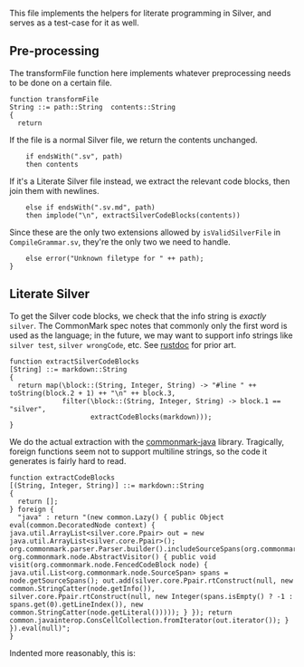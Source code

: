 This file implements the helpers for literate programming in Silver, and serves as a test-case for it as well.

## Pre-processing

The transformFile function here implements whatever preprocessing needs to be done on a certain file.

```silver
function transformFile
String ::= path::String  contents::String
{
  return
```

If the file is a normal Silver file, we return the contents unchanged.

```silver
    if endsWith(".sv", path)
    then contents
```

If it's a Literate Silver file instead, we extract the relevant code blocks, then join them with newlines.

```silver
    else if endsWith(".sv.md", path)
    then implode("\n", extractSilverCodeBlocks(contents))
```

Since these are the only two extensions allowed by `isValidSilverFile` in `CompileGrammar.sv`, they're the only two we need to handle.

```silver
    else error("Unknown filetype for " ++ path);
}
```

## Literate Silver

To get the Silver code blocks, we check that the info string is *exactly* `silver`.
The CommonMark spec notes that commonly only the first word is used as the language; in the future, we may want to support info strings like `silver test`, `silver wrongCode`, etc.
See [rustdoc](https://doc.rust-lang.org/rustdoc/documentation-tests.html#attributes) for prior art.

```silver
function extractSilverCodeBlocks
[String] ::= markdown::String
{
  return map(\block::(String, Integer, String) -> "#line " ++ toString(block.2 + 1) ++ "\n" ++ block.3,
             filter(\block::(String, Integer, String) -> block.1 == "silver",
                    extractCodeBlocks(markdown)));
}
```

We do the actual extraction with the [commonmark-java](https://github.com/commonmark/commonmark-java) library.
Tragically, foreign functions seem not to support multiline strings, so the code it generates is fairly hard to read.

```silver
function extractCodeBlocks
[(String, Integer, String)] ::= markdown::String
{
  return [];
} foreign {
  "java" : return "(new common.Lazy() { public Object eval(common.DecoratedNode context) { java.util.ArrayList<silver.core.Ppair> out = new java.util.ArrayList<silver.core.Ppair>(); org.commonmark.parser.Parser.builder().includeSourceSpans(org.commonmark.parser.IncludeSourceSpans.BLOCKS).build().parse(%markdown%.toString()).accept(new org.commonmark.node.AbstractVisitor() { public void visit(org.commonmark.node.FencedCodeBlock node) { java.util.List<org.commonmark.node.SourceSpan> spans = node.getSourceSpans(); out.add(silver.core.Ppair.rtConstruct(null, new common.StringCatter(node.getInfo()), silver.core.Ppair.rtConstruct(null, new Integer(spans.isEmpty() ? -1 : spans.get(0).getLineIndex()), new common.StringCatter(node.getLiteral())))); } }); return common.javainterop.ConsCellCollection.fromIterator(out.iterator()); } }).eval(null)";
}
```

Indented more reasonably, this is:
